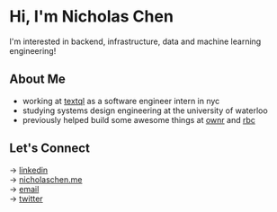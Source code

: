 # Hi, I'm Nicholas Chen  

I'm interested in backend, infrastructure, data and machine learning engineering!

## About Me  
- working at [textql](https://textql.com) as a software engineer intern in nyc
- studying systems design engineering at the university of waterloo
- previously helped build some awesome things at [ownr](https://www.ownr.co/) and [rbc](https://www.rbc.com/)

## Let's Connect  

→ [linkedin](https://www.linkedin.com/in/nicholas-chen-85886726a/)  
→ [nicholaschen.me](https://nicholaschen.me)  
→ [email](mailto:nicholas.chen243@gmail.com)  
→ [twitter](https://x.com/nicholaschen__)
